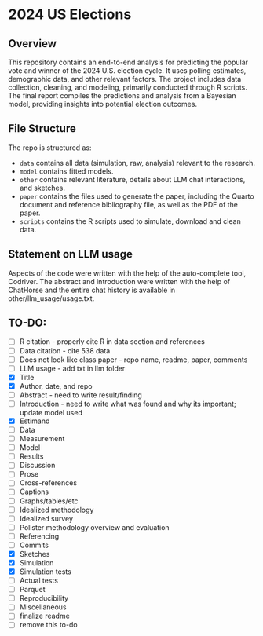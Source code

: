 # 2024 US Elections

## Overview

This repository contains an end-to-end analysis for predicting the popular vote and winner of the 2024 U.S. election cycle. It uses polling estimates, demographic data, and other relevant factors. The project includes data collection, cleaning, and modeling, primarily conducted through R scripts. The final report compiles the predictions and analysis from a Bayesian model, providing insights into potential election outcomes.

## File Structure

The repo is structured as:

-   `data` contains all data (simulation, raw, analysis) relevant to the research.
-   `model` contains fitted models. 
-   `other` contains relevant literature, details about LLM chat interactions, and sketches.
-   `paper` contains the files used to generate the paper, including the Quarto document and reference bibliography file, as well as the PDF of the paper. 
-   `scripts` contains the R scripts used to simulate, download and clean data.


## Statement on LLM usage

Aspects of the code were written with the help of the auto-complete tool, Codriver. The abstract and introduction were written with the help of ChatHorse and the entire chat history is available in other/llm_usage/usage.txt.

## TO-DO:
- [ ] R citation - properly cite R in data section and references
- [ ] Data citation - cite 538 data
- [ ] Does not look like class paper - repo name, readme, paper, comments
- [ ] LLM usage - add txt in llm folder
- [x] Title
- [x] Author, date, and repo
- [ ] Abstract - need to write result/finding
- [ ] Introduction - need to write what was found and why its important; update model used
- [x] Estimand
- [ ] Data
- [ ] Measurement
- [ ] Model
- [ ] Results
- [ ] Discussion
- [ ] Prose
- [ ] Cross-references
- [ ] Captions
- [ ] Graphs/tables/etc
- [ ] Idealized methodology
- [ ] Idealized survey
- [ ] Pollster methodology overview and evaluation
- [ ] Referencing
- [ ] Commits
- [x] Sketches
- [x] Simulation
- [x] Simulation tests
- [ ] Actual tests
- [ ] Parquet
- [ ] Reproducibility
- [ ] Miscellaneous
- [ ] finalize readme
- [ ] remove this to-do
